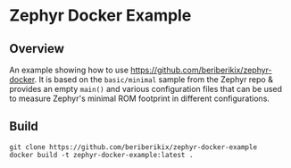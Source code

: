 # Zephyr Docker Example

## Overview

An example showing how to use https://github.com/beriberikix/zephyr-docker. It is based on the `basic/minimal` sample from the Zephyr repo & provides an empty ``main()`` and various configuration files that can be used to measure Zephyr's minimal ROM footprint in different configurations.

## Build

```
git clone https://github.com/beriberikix/zephyr-docker-example
docker build -t zephyr-docker-example:latest .
```